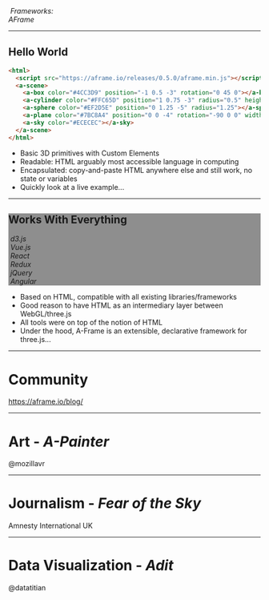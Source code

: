 
<!-- .slide: data-background="resources/textures/background-radial.jpeg" -->

<div class="captioned-image-row">
  <div>
    <img class="plain" data-src="media/img/aframe-logo-rendered.png">
    <i>Frameworks:<br> AFrame</i>
  </div>
</div>

------

## Hello World

<!-- .slide: data-background="media/img/aframe.jpg" data-transition="fade-in slide-out" -->

```html
<html>
  <script src="https://aframe.io/releases/0.5.0/aframe.min.js"></script>
  <a-scene>
    <a-box color="#4CC3D9" position="-1 0.5 -3" rotation="0 45 0"></a-box>
    <a-cylinder color="#FFC65D" position="1 0.75 -3" radius="0.5" height="1.5"></a-cylinder>
    <a-sphere color="#EF2D5E" position="0 1.25 -5" radius="1.25"></a-sphere>
    <a-plane color="#7BC8A4" position="0 0 -4" rotation="-90 0 0" width="4" height="4"></a-plane>
    <a-sky color="#ECECEC"></a-sky>
  </a-scene>
</html>
```
<!-- .element: class="stretch" style="background: rgba(32, 32, 32, 0.5);" -->

<!-- NOTES -->
- Basic 3D primitives with Custom Elements
- Readable: HTML arguably most accessible language in computing
- Encapsulated: copy-and-paste HTML anywhere else and still work, no state or variables
- Quickly look at a live example...

------

<!-- .slide: data-background="media/img/aframe.jpg" -->
<div style="background: rgba(32, 32, 32, 0.5);">
    <h2>Works With Everything</h1>

  <div class="captioned-image-row">
    <div>
      <img class="plain" data-src="media/img/d3.png">
      <i>d3.js</i>
    </div>
    <div>
      <img class="plain" data-src="media/img/vue.png">
      <i>Vue.js</i>
    </div>
    <div>
      <img class="plain" data-src="media/img/react.png">
      <i>React</i>
    </div>
    <div>
      <img class="plain" data-src="media/img/redux.png">
      <i>Redux</i>
    </div>
    <div>
      <img class="plain" data-src="media/img/jquery.png">
      <i>jQuery</i>
    </div>
    <div>
      <img class="plain" data-src="media/img/angular.png">
      <i>Angular</i>
    </div>
  </div>
</div>

<!-- NOTES -->

- Based on HTML, compatible with all existing libraries/frameworks
- Good reason to have HTML as an intermediary layer between WebGL/three.js
- All tools were on top of the notion of HTML
- Under the hood, A-Frame is an extensible, declarative framework for three.js...

------

<!-- .slide: data-background="media/img/header.png" -->

# Community

https://aframe.io/blog/

---

<!-- .slide: data-background="media/img/apainter.gif" -->

# Art - *A-Painter*

@mozillavr

---

<!-- .slide: data-background="media/img/syria.gif" -->

# Journalism - *Fear of the Sky*

Amnesty International UK

---

<!-- .slide: data-background="media/img/adit.gif" -->

# Data Visualization - *Adit*

@datatitian



